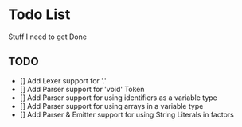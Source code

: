 # Todo List
Stuff I need to get Done


## TODO
- [] Add Lexer support for '.'
- [] Add Parser support for 'void' Token
- [] Add Parser support for using identifiers as a variable type
- [] Add Parser support for using arrays in a variable type
- [] Add Parser & Emitter support for using String Literals in factors

